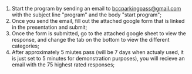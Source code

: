 1. Start the program by sending an email to bccparkingpass@gmail.com with the subject line "program" and the body "start program";
2. Once you send the email, fill out the attached google form that is linked in the presentation and submit;
3. Once the form is submitted, go to the attached google sheet to view the response, and change the tab on the bottom to view the different categories;
4. After approximately 5 miutes pass (will be 7 days when actualy used, it is just set to 5 minutes for demonstration purposes), you will recieve an email with the 75 highest rated responses;
